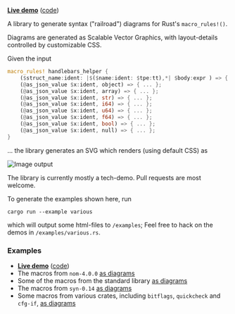 **[Live demo](https://lukaslueg.github.io/macro_railroad_wasm_demo/)** ([code](https://github.com/lukaslueg/macro_railroad_wasm))

A library to generate syntax ("railroad") diagrams for Rust's `macro_rules!()`.

Diagrams are generated as Scalable Vector Graphics, with layout-details controlled by customizable CSS.

Given the input

```rust
macro_rules! handlebars_helper {
    ($struct_name:ident: |$($name:ident: $tpe:tt),*| $body:expr ) => { ... };
    (@as_json_value $x:ident, object) => { ... };
    (@as_json_value $x:ident, array) => { ... };
    (@as_json_value $x:ident, str) => { ... };
    (@as_json_value $x:ident, i64) => { ... };
    (@as_json_value $x:ident, u64) => { ... };
    (@as_json_value $x:ident, f64) => { ... };
    (@as_json_value $x:ident, bool) => { ... };
    (@as_json_value $x:ident, null) => { ... };
}
```

... the library generates an SVG which renders (using default CSS) as

![Image output](https://raw.githubusercontent.com/lukaslueg/macro_railroad/master/examples/handlebars_helper.jpg)


The library is currently mostly a tech-demo. Pull requests are most welcome.

To generate the examples shown here, run

```
cargo run --example various
```

which will output some html-files to `/examples`; Feel free to hack on the demos in `/examples/various.rs`.


### Examples


* **[Live demo](https://lukaslueg.github.io/macro_railroad_wasm_demo/)** ([code](https://github.com/lukaslueg/macro_railroad_wasm))
* The macros from `nom-4.0.0` [as diagrams](https://htmlpreview.github.io/?https://github.com/lukaslueg/macro_railroad/blob/master/examples/nom_examples.html)
* Some of the macros from the standard library [as diagrams](https://htmlpreview.github.io/?https://github.com/lukaslueg/macro_railroad/blob/master/examples/stdlib_examples.html) 
* The macros from `syn-0.14` [as diagrams](https://htmlpreview.github.io/?https://github.com/lukaslueg/macro_railroad/blob/master/examples/syn_examples.html)
* Some macros from various crates, including `bitflags`, `quickcheck` and `cfg-if`, [as diagrams](https://htmlpreview.github.io/?https://github.com/lukaslueg/macro_railroad/blob/master/examples/various_examples.html)
